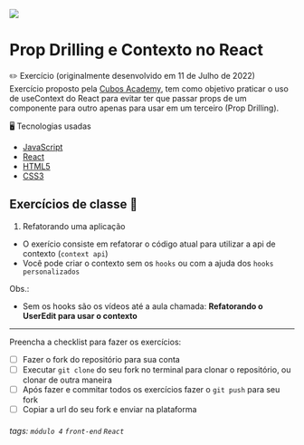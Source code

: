 ![](https://i.imgur.com/xG74tOh.png)

# Prop Drilling e Contexto no React

:pencil2: Exercício (originalmente desenvolvido em 11 de Julho de 2022) <br>
Exercício proposto pela [Cubos Academy](https://cubos.academy/sucesso), tem como objetivo praticar o uso de useContext do React para evitar ter que passar props de um componente para outro apenas para usar em um terceiro (Prop Drilling).

:desktop_computer: Tecnologias usadas
- [JavaScript](https://developer.mozilla.org/pt-BR/docs/Web/JavaScript)
- [React](https://pt-br.reactjs.org/)
- [HTML5](https://developer.mozilla.org/pt-BR/docs/Web/HTML)
- [CSS3](https://developer.mozilla.org/pt-BR/docs/Web/CSS)


## Exercícios de classe 🏫
1. Refatorando uma aplicação
  - O exerício consiste em refatorar o código atual para utilizar a api de contexto (`context api`)
  - Você pode criar o contexto sem os `hooks` ou com a ajuda dos `hooks personalizados`

Obs.: 
  - Sem os hooks são os vídeos até a aula chamada: **Refatorando o UserEdit para usar o contexto**

---

Preencha a checklist para fazer os exercícios:

-   [ ] Fazer o fork do repositório para sua conta
-   [ ] Executar `git clone` do seu fork no terminal para clonar o repositório, ou clonar de outra maneira
-   [ ] Após fazer e commitar todos os exercícios fazer o `git push` para seu fork
-   [ ] Copiar a url do seu fork e enviar na plataforma

###### tags: `módulo 4` `front-end` `React`


